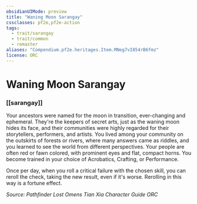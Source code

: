 ```yaml
---
obsidianUIMode: preview
title: "Waning Moon Sarangay"
cssclasses: pf2e,pf2e-action
tags:
  - trait/sarangay
  - trait/common
  - remaster
aliases: "Compendium.pf2e.heritages.Item.MNeg7vI854rB6fmz"
license: ORC
---
```

# Waning Moon Sarangay

### [[sarangay]]






Your ancestors were named for the moon in transition, ever-changing and ephemeral. They're the keepers of secret arts, just as the waning moon hides its face, and their communities were highly regarded for their storytellers, performers, and artists. You lived among your community on the outskirts of forests or rivers, where many answers came as riddles, and you learned to see the world from different perspectives. Your people are often red or fawn colored, with prominent eyes and flat, compact horns. You become trained in your choice of Acrobatics, Crafting, or Performance.

Once per day, when you roll a critical failure with the chosen skill, you can reroll the check, taking the new result, even if it's worse. Rerolling in this way is a fortune effect.

*Source: Pathfinder Lost Omens Tian Xia Character Guide*
*ORC*